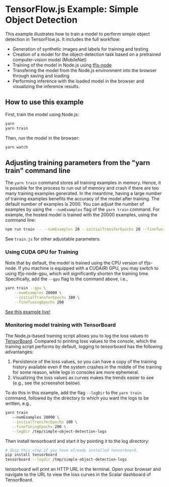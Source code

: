 # TensorFlow.js Example: Simple Object Detection

This example illustrates how to train a model to perform simple object
detection in TensorFlow.js. It includes the full workflow:

- Generation of synthetic images and labels for training and testing
- Creation of a model for the object-detection task based on a pretrained
  computer-vision model (MobileNet)
- Training of the model in Node.js using [tfjs-node](https://github.com/tensorflow/tfjs-node)
- Transfering the model from the Node.js environment into the browser
  through saving and loading
- Performing inference with the loaded model in the browser and visualizing
  the inference results.

## How to use this example

First, train the model using Node.js:

```sh
yarn
yarn train
```

Then, run the model in the browser:

```sh
yarn watch
```

## Adjusting training parameters from the "yarn train" command line

The `yarn train` command stores all training examples in memory. Hence,
it is possible for the process to run out of memory and crash if there
are too many training examples generated. In the meantime, having a large
number of training examples benefits the accuracy of the model after
training. The default number of examples is 2000. You can adjust the number
of examples by using the `--numExamples` flag of the `yarn train` command.
For example, the hosted model is trained with the 20000 examples, using
the command line:

```sh
npm run train -- --numExamples 20 --initialTransferEpochs 20 --fineTuningEpochs 20
```

See `train.js` for other adjustable parameters.

### Using CUDA GPU for Training

Note that by default, the model is trained using the CPU version of tfjs-node.
If you machine is equipped with a CUDA(R) GPU, you may switch to using
tfjs-node-gpu, which will significantly shorten the training time. Specifically,
add the `--gpu` flag to the command above, i.e.,

```sh
yarn train --gpu \
    --numExamples 20000 \
    --initialTransferEpochs 100 \
    --fineTuningEpochs 200
```

[See this example live!](https://storage.googleapis.com/tfjs-examples/simple-object-detection/dist/index.html)

### Monitoring model training with TensorBoard

The Node.js-based training script allows you to log the loss values to
[TensorBoard](https://www.tensorflow.org/guide/summaries_and_tensorboard).
Compared to printing loss values to the console, which the
training script performs by default, logging to tensorboard has the following
advantanges:

 1. Persistence of the loss values, so you can have a copy of the training
   history available even if the system crashes in the middle of the training
   for some reason, while logs in consoles are more ephemeral.
2. Visualizing the loss values as curves makes the trends easier to see (e.g.,
   see the screenshot below).

To do this in this example, add the flag `--logDir` to the `yarn train`
command, followed by the directory to which you want the logs to
be written, e.g.,

 ```sh
yarn train
    --numExamples 20000 \
    --initialTransferEpochs 100 \
    --fineTuningEpochs 200 \
    --logDir /tmp/simple-object-detection-logs
```

 Then install tensorboard and start it by pointing it to the log directory:

 ```sh
# Skip this step if you have already installed tensorboard.
pip install tensorboard
 tensorboard --logdir /tmp/simple-object-detection-logs
```

 tensorboard will print an HTTP URL in the terminal. Open your browser and
navigate to the URL to view the loss curves in the Scalar dashboard of
TensorBoard.
